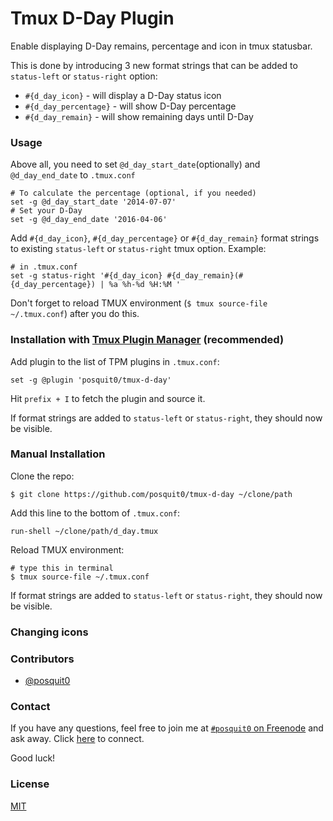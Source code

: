 # Tmux D-Day Plugin

Enable displaying D-Day remains, percentage and icon in tmux statusbar.

This is done by introducing 3 new format strings that can be added to
`status-left` or `status-right` option:
- `#{d_day_icon}` - will display a D-Day status icon
- `#{d_day_percentage}` - will show D-Day percentage
- `#{d_day_remain}` - will show remaining days until D-Day

### Usage

Above all, you need to set `@d_day_start_date`(optionally) and `@d_day_end_date` to `.tmux.conf`

```tmux
# To calculate the percentage (optional, if you needed)
set -g @d_day_start_date '2014-07-07'
# Set your D-Day
set -g @d_day_end_date '2016-04-06'
```

Add `#{d_day_icon}`, `#{d_day_percentage}` or `#{d_day_remain}` format
strings to existing `status-left` or `status-right` tmux option. Example:

    # in .tmux.conf
    set -g status-right '#{d_day_icon} #{d_day_remain}(#{d_day_percentage}) | %a %h-%d %H:%M '

Don't forget to reload TMUX environment (`$ tmux source-file ~/.tmux.conf`)
after you do this.

### Installation with [Tmux Plugin Manager](https://github.com/tmux-plugins/tpm) (recommended)


Add plugin to the list of TPM plugins in `.tmux.conf`:

    set -g @plugin 'posquit0/tmux-d-day'

Hit `prefix + I` to fetch the plugin and source it.

If format strings are added to `status-left` or `status-right`, they should now be visible.

### Manual Installation

Clone the repo:

    $ git clone https://github.com/posquit0/tmux-d-day ~/clone/path

Add this line to the bottom of `.tmux.conf`:

    run-shell ~/clone/path/d_day.tmux

Reload TMUX environment:

    # type this in terminal
    $ tmux source-file ~/.tmux.conf

If format strings are added to `status-left` or `status-right`, they should now be visible.

### Changing icons

### Contributors

- [@posquit0](https://github.com/posquit0)

### Contact

If you have any questions, feel free to join me at [`#posquit0` on Freenode](irc://irc.freenode.net/posquit0) and ask away. Click [here](https://kiwiirc.com/client/irc.freenode.net/posquit0) to connect.

Good luck!

### License

[MIT](LICENSE.md)
